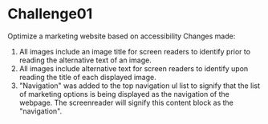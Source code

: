 # Challenge01
Optimize a marketing website based on accessibility
Changes made:
1. All images include an image title for screen readers to identify prior to reading the alternative text of an image.
2. All images include alternative text for screen readers to identify upon reading the title of each displayed image.
3. "Navigation" was added to the top navigation ul list to signify that the list of marketing options is being displayed as the navigation of the webpage. The screenreader will signify this content block as the "navigation".
